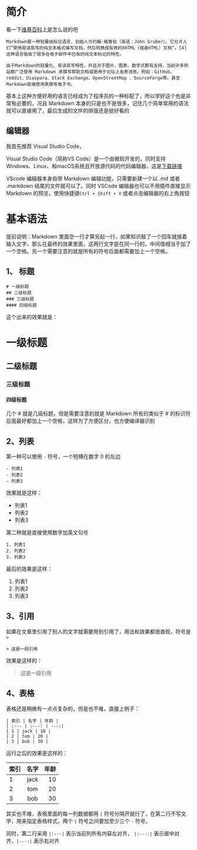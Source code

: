 # 简介

看一下[维基百科](https://zh.wikipedia.org/wiki/Markdown)上是怎么说的吧

```
Markdown是一种轻量级标记语言，创始人为约翰·格鲁伯（英语：John Gruber）。它允许人们“使用易读易写的纯文本格式编写文档，然后转换成有效的XHTML（或者HTML）文档”。[4]这种语言吸收了很多在电子邮件中已有的纯文本标记的特性。

由于Markdown的轻量化、易读易写特性，并且对于图片，图表、数学式都有支持，当前许多网站都广泛使用 Markdown 来撰写帮助文档或是用于论坛上发表消息。例如：GitHub、reddit、Diaspora、Stack Exchange、OpenStreetMap 、SourceForge等。甚至Markdown能被使用来撰写电子书。
```

基本上这种方便好用的语言已经成为了程序员的一种标配了，所以学好这个也是非常有必要的，况且 Markdown 本身的只是也不是很多，记住几个简单常用的语法就可以直接用了，最后生成的文件的排版还是挺好看的

## 编辑器

我首先推荐 Visual Studio Code，

Visual Studio Code（简称VS Code）是一个由微软开发的，同时支持Windows、Linux、和macOS系统且开放源代码的代码编辑器，这是[下载链接](https://code.visualstudio.com/Download)

VScode 编辑器本身自带 Markdown 编辑功能，只需要新建一个以 .md 或者 .markdown 结尾的文件就可以了。同时 VSCode 编辑器也可以不用插件直接显示 Markdown 的预览，使用快捷键``` Ctrl + Shift + V ``` 或者点击编辑器的右上角按钮


# 基本语法

提前说明：Markdown 里面空一行才算另起一行，如果知识敲了一个回车就接着输入文字，那么在最终的效果里面，这两行文字是在同一行的，中间值相当于加了一个空格。另一个需要注意的就是所有的符号后面都需要加上一个空格。

## 1、 标题

```
# 一级标题
## 二级标题
### 三级标题
#### 四级标题
```
这个出来的效果就是：

# 一级标题
## 二级标题
### 三级标题
#### 四级标题

几个 # 就是几级标题，但是需要注意的就是 Markdown 所有的类似于 # 的标识符后面最好都加上一个空格，这样为了方便区分，也方便编译器识别

## 2、列表

第一种可以使用 ``` - ``` 符号，一个短横在数字 0 的左边

```
- 列表1
- 列表2
- 列表3
```

效果就是这样：

- 列表1
- 列表2
- 列表3

第二种就是直接使用数字加英文句号

```
1. 列表1
2. 列表2
3. 列表3
```
最后的效果是这样：

1. 列表1
2. 列表2
3. 列表3

## 3、引用

如果在文章里引用了别人的文字就需要用到引用了，用法和效果都很直观，符号是 ``` > ```

```
> 这是一段引用
```

效果是这样的：

> 这是一段引用

## 4、表格

表格还是稍微有一点点复杂的，但是也不难，直接上例子：

```
| 索引 | 名字 | 年龄 |
| :--- | :---: | ---:|
| 1 | jack | 10 |
| 2 | tom | 20 |
| 3 | bob | 30 |
```

运行之后的效果是这样的：

| 索引 | 名字 | 年龄 |
| :--- | :---: | ---:|
| 1 | jack | 10 |
| 2 | tom | 20 |
| 3 | bob | 30 |

其实也不难，表格里面的每一列数据都用 ``` | ``` 符号分隔开就行了，在第二行不写文字，用来指定表格样式，两个 ``` | ``` 符号之间要加至少三个 ``` - ``` 符号。

同时，第二行采用 ``` |:---| ``` 表示当前列所有内容左对齐， ``` |:---:| ``` 表示居中对齐，``` |---:| ``` 表示右对齐